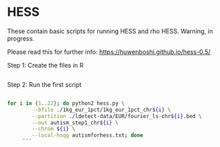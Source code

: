 # HESS

These contain basic scripts for running HESS and rho HESS. Warning, in progress. 

Please read this for further info: https://huwenboshi.github.io/hess-0.5/

Step 1: Create the files in R
```R


```


Step 2: Run the first script

```bash

for i in {1..22}; do python2 hess.py \
        --bfile ./1kg_eur_1pct/1kg_eur_1pct_chr${i} \
        --partition ./ldetect-data/EUR/fourier_ls-chr${i}.bed \
        --out autism_step1_chr${i} \
        --chrom ${i} \
        --local-hsqg autismforhess.txt; done
     ```
